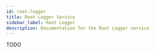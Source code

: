```yaml
---
id: root-logger
title: Root Logger Service
sidebar_label: Root Logger
description: Documentation for the Root Logger service
---
```


TODO
